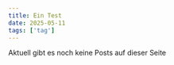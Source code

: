 ```yaml
---
title: Ein Test
date: 2025-05-11
tags: ['tag']
---
```


Aktuell gibt es noch keine Posts auf dieser Seite
